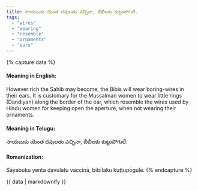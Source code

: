 ```yaml
---
title: సాయబుకు యెంత దవులతు వచ్చినా, బీబీలకు కుట్టుపోగులే.
tags:
  - "wires"
  - "wearing"
  - "resemble"
  - "ornaments"
  - "ears"
---
```


{% capture data %}
#### Meaning in English:
However rich the Sahib may become, the Bibis will wear boring-wires in their ears.
It is customary for the Mussalman women to wear little rings (Dandiyan) along the border of the ear, which resemble the wires used by Hindu women for keeping open the aperture, when not wearing their ornaments.

#### Meaning in Telugu:
సాయబుకు యెంత దవులతు వచ్చినా, బీబీలకు కుట్టుపోగులే.

#### Romanization:
Sāyabuku yenta davulatu vaccinā, bībīlaku kuṭṭupōgulē.
{% endcapture %}

{{ data | markdownify }}

